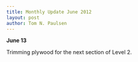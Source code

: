 ```yaml
---
title: Monthly Update June 2012 
layout: post
author: Tom N. Paulsen
---
```




 **June 13**   
  
 Trimming plywood for the next section of Level 2\. 
 
 